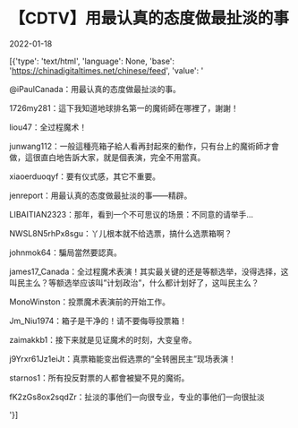 # 【CDTV】用最认真的态度做最扯淡的事

2022-01-18

[{'type': 'text/html', 'language': None, 'base': 'https://chinadigitaltimes.net/chinese/feed', 'value': '

@iPaulCanada：用最认真的态度做最扯淡的事。







1726my281：這下我知道地球排名第一的魔術師在哪裡了，謝謝！

liou47：全过程魔术！

junwang112：一般這種亮箱子給人看再封起來的動作，只有台上的魔術師才會做，這很直白地告訴大家，就是個表演，完全不用當真。

xiaoerduoqyf：要有仪式感，其它不重要。

jenreport：用最认真的态度做最扯淡的事——精辟。

LIBAITIAN2323：那年，看到一个不可思议的场景：不同意的请举手&#8230;

NWSL8N5rhPx8sgu：丫儿根本就不给选票，搞什么选票箱啊？

johnmok64：騙局當然要認真。

james17_Canada：全过程魔术表演！其实最关键的还是等额选举，没得选择，这叫民主么？等额选举应该叫”计划政治”，什么都计划好了，这叫民主么？

MonoWinston：投票魔术表演前的开始工作。

Jm_Niu1974：箱子是干净的！请不要侮辱投票箱！

zaimakkb1：接下来就是见证魔术的时刻，大变皇帝。

j9Yrxr61Jz1eiJt：真票箱能变出假选票的“全转圈民主”现场表演！

starnos1：所有投反對票的人都會被變不見的魔術。

fK2zGs8ox2sqdZr：扯淡的事他们一向很专业，专业的事他们一向很扯淡



'}]